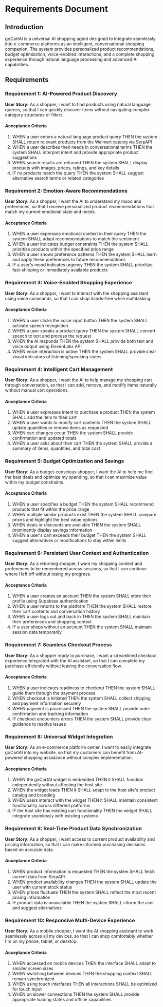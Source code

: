 # Requirements Document

## Introduction

goCartAI is a universal AI shopping agent designed to integrate seamlessly into e-commerce platforms as an intelligent, conversational shopping companion. The system provides personalized product recommendations, budget optimization, voice-enabled interactions, and a complete shopping experience through natural language processing and advanced AI capabilities.

## Requirements

### Requirement 1: AI-Powered Product Discovery

**User Story:** As a shopper, I want to find products using natural language queries, so that I can quickly discover items without navigating complex category structures or filters.

#### Acceptance Criteria

1. WHEN a user enters a natural language product query THEN the system SHALL return relevant products from the Walmart catalog via SerpAPI
2. WHEN a user describes their needs in conversational terms THEN the system SHALL interpret intent and provide appropriate product suggestions
3. WHEN search results are returned THEN the system SHALL display products with images, prices, ratings, and key details
4. IF no products match the query THEN the system SHALL suggest alternative search terms or related categories

### Requirement 2: Emotion-Aware Recommendations

**User Story:** As a shopper, I want the AI to understand my mood and preferences, so that I receive personalized product recommendations that match my current emotional state and needs.

#### Acceptance Criteria

1. WHEN a user expresses emotional context in their query THEN the system SHALL adapt recommendations to match the sentiment
2. WHEN a user indicates budget constraints THEN the system SHALL prioritize products within the specified price range
3. WHEN a user shows preference patterns THEN the system SHALL learn and apply these preferences to future recommendations
4. IF a user's mood indicates urgency THEN the system SHALL prioritize fast-shipping or immediately available products

### Requirement 3: Voice-Enabled Shopping Experience

**User Story:** As a shopper, I want to interact with the shopping assistant using voice commands, so that I can shop hands-free while multitasking.

#### Acceptance Criteria

1. WHEN a user clicks the voice input button THEN the system SHALL activate speech recognition
2. WHEN a user speaks a product query THEN the system SHALL convert speech to text and process the request
3. WHEN the AI responds THEN the system SHALL provide both text and voice output using ElevenLabs API
4. WHEN voice interaction is active THEN the system SHALL provide clear visual indicators of listening/speaking states

### Requirement 4: Intelligent Cart Management

**User Story:** As a shopper, I want the AI to help manage my shopping cart through conversation, so that I can add, remove, and modify items naturally without manual cart operations.

#### Acceptance Criteria

1. WHEN a user expresses intent to purchase a product THEN the system SHALL add the item to their cart
2. WHEN a user wants to modify cart contents THEN the system SHALL update quantities or remove items as requested
3. WHEN cart changes occur THEN the system SHALL provide confirmation and updated totals
4. WHEN a user asks about their cart THEN the system SHALL provide a summary of items, quantities, and total cost

### Requirement 5: Budget Optimization and Savings

**User Story:** As a budget-conscious shopper, I want the AI to help me find the best deals and optimize my spending, so that I can maximize value within my budget constraints.

#### Acceptance Criteria

1. WHEN a user specifies a budget THEN the system SHALL recommend products that fit within the price range
2. WHEN multiple similar products exist THEN the system SHALL compare prices and highlight the best value options
3. WHEN deals or discounts are available THEN the system SHALL prominently display savings information
4. WHEN a user's cart exceeds their budget THEN the system SHALL suggest alternatives or modifications to stay within limits

### Requirement 6: Persistent User Context and Authentication

**User Story:** As a returning shopper, I want my shopping context and preferences to be remembered across sessions, so that I can continue where I left off without losing my progress.

#### Acceptance Criteria

1. WHEN a user creates an account THEN the system SHALL store their profile using Supabase authentication
2. WHEN a user returns to the platform THEN the system SHALL restore their cart contents and conversation history
3. WHEN a user logs out and back in THEN the system SHALL maintain their preferences and shopping context
4. IF a user shops without an account THEN the system SHALL maintain session data temporarily

### Requirement 7: Seamless Checkout Process

**User Story:** As a shopper ready to purchase, I want a streamlined checkout experience integrated with the AI assistant, so that I can complete my purchase efficiently without leaving the conversation flow.

#### Acceptance Criteria

1. WHEN a user indicates readiness to checkout THEN the system SHALL guide them through the payment process
2. WHEN checkout is initiated THEN the system SHALL collect shipping and payment information securely
3. WHEN payment is processed THEN the system SHALL provide order confirmation and tracking information
4. IF checkout encounters errors THEN the system SHALL provide clear guidance to resolve issues

### Requirement 8: Universal Widget Integration

**User Story:** As an e-commerce platform owner, I want to easily integrate goCartAI into my website, so that my customers can benefit from AI-powered shopping assistance without complex implementation.

#### Acceptance Criteria

1. WHEN the goCartAI widget is embedded THEN it SHALL function independently without affecting the host site
2. WHEN the widget loads THEN it SHALL adapt to the host site's product catalog and branding
3. WHEN users interact with the widget THEN it SHALL maintain consistent functionality across different platforms
4. IF the host site has existing cart functionality THEN the widget SHALL integrate seamlessly with existing systems

### Requirement 9: Real-Time Product Data Synchronization

**User Story:** As a shopper, I want access to current product availability and pricing information, so that I can make informed purchasing decisions based on accurate data.

#### Acceptance Criteria

1. WHEN product information is requested THEN the system SHALL fetch current data from SerpAPI
2. WHEN product availability changes THEN the system SHALL update the user with current stock status
3. WHEN prices fluctuate THEN the system SHALL reflect the most recent pricing information
4. IF product data is unavailable THEN the system SHALL inform the user and suggest alternatives

### Requirement 10: Responsive Multi-Device Experience

**User Story:** As a mobile shopper, I want the AI shopping assistant to work seamlessly across all my devices, so that I can shop comfortably whether I'm on my phone, tablet, or desktop.

#### Acceptance Criteria

1. WHEN accessed on mobile devices THEN the interface SHALL adapt to smaller screen sizes
2. WHEN switching between devices THEN the shopping context SHALL remain synchronized
3. WHEN using touch interfaces THEN all interactions SHALL be optimized for touch input
4. WHEN on slower connections THEN the system SHALL provide appropriate loading states and offline capabilities